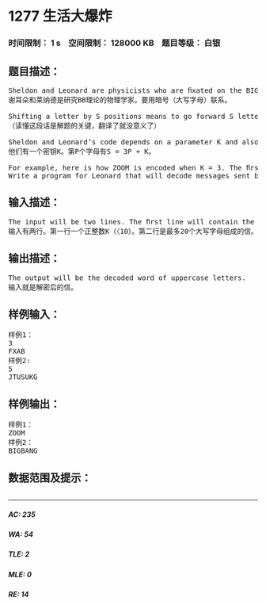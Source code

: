 # 1277 生活大爆炸   
### 时间限制： 1 s&nbsp;&nbsp;&nbsp;&nbsp;空间限制： 128000 KB&nbsp;&nbsp;&nbsp;&nbsp;题目等级： 白银  
## 题目描述：  

<pre>
Sheldon and Leonard are physicists who are ﬁxated on the BIG BANG theory. In order to exchange secret insights they have devised a code that encodes UPPERCASE words by shifting their letters forward.
谢耳朵和莱纳德是研究BB理论的物理学家。要用暗号（大写字母）联系。
  
Shifting a letter by S positions means to go forward S letters in the alphabet. For example, shifting B by S = 3 positions gives E. However, sometimes this makes us go past Z, the last letter of the alphabet. Whenever this happens we wrap around, treating A as the letter that follows Z. For example, shifting Z by S = 2 positions gives B.
（读懂这段话是解题的关键，翻译了就没意义了）
  
Sheldon and Leonard’s code depends on a parameter K and also varies depending on the position of each letter in the word. For the letter at position P, they use the shift value of S = 3P + K.
他们有一个密钥K。第P个字母有S = 3P + K。
  
For example, here is how ZOOM is encoded when K = 3. The ﬁrst letter Z has a shift value of S = 3 × 1 + 3 = 6; it wraps around and becomes the letter F. The second letter, O, has S = 3 × 2 + 3 = 9 and becomes X. The last two letters become A and B. So Sheldon sends Leonard the secret message: FXAB  
Write a program for Leonard that will decode messages sent by Sheldon.
</pre>
  
  
## 输入描述：  

<pre>
The input will be two lines. The ﬁrst line will contain the positive integer K (K < 10), which is used to compute the shift value. The second line of input will be the word, which will be a sequence of uppercase characters of length at most 20.
输入有两行。第一行一个正整数K（〈10）。第二行是最多20个大写字母组成的信。
</pre>
  
  
## 输出描述：  

<pre>
The output will be the decoded word of uppercase letters.
输入就是解密后的信。
</pre>
  
  
## 样例输入：  

<pre>
样例1：
3
FXAB
样例2:
5
JTUSUKG
</pre>
  
  
## 样例输出：  

<pre>
样例1：
ZOOM
样例2：
BIGBANG
</pre>
  
  
## 数据范围及提示：  

<pre>
</pre>
  
  
***  

##### AC: 235  
##### WA: 54  
##### TLE: 2  
##### MLE: 0  
##### RE: 14  
